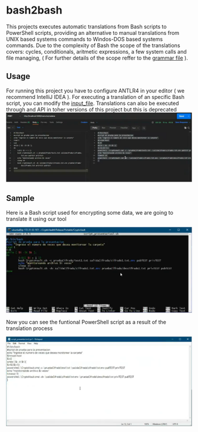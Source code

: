 # bash2bash

This projects executes automatic translations from Bash scripts to PowerShell scripts, providing an alternative to manual translations from UNIX based systems commands to Windos-DOS based systems commands. Due to the complexity of Bash the scope of the translations covers: cycles, conditionals, aritmetic expressions, a few system calls and file managing, ( For further details of the scope reffer to the [grammar file](https://github.com/joacarrilloco/bash2bash/blob/master/grammar/b2b.g4) ). 
## Usage

For running this project you have to configure ANTLR4 in your editor ( we recommend IntelliJ IDEA ). For executing a translation of an specific Bash script, you can modify the [input_file](https://github.com/joacarrilloco/bash2bash/blob/master/input/input.in). Translations can also be executed through and API in toher versions of this project but this is deprecated
![alt_text](https://github.com/joacarrilloco/bash2bash/blob/master/images/api.png)


## Sample

Here is a Bash script used for encrypting some data, we are going to translate it using our tool

![alt_text](https://github.com/joacarrilloco/bash2bash/blob/master/images/bash_sample.png)

Now you can see the funtional PowerShell script as a result of the translation process

![alt_text](https://github.com/joacarrilloco/bash2bash/blob/master/images/powershell_sample.png)
